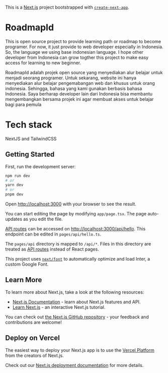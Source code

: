 This is a [Next.js](https://nextjs.org/) project bootstrapped with [`create-next-app`](https://github.com/vercel/next.js/tree/canary/packages/create-next-app).

# RoadmapId
This is open source project to provide learning path or roadmap to become programer. For now, it just provide to web developer especially in Indonesia. So, the language we using base indonesian language. I hope other developer from Indonesia can grow togther this project to make easy access for learning to new beginner.

RoadmapId adalah projek open source yang menyediakan alur belajar untuk menjadi seorang programer. Untuk sekarang, website ini hanya menyediakan alur belajar pengemabangan web dan khusus untuk orang indonesia. Sehingga, bahasa yang kami gunakan berbasis bahasa Indonesia. Saya berharap developer lain dari Indonesia bisa membantu mengembangkan bersama projek ini agar membuat akses untuk belajar bagi para pemula

# Tech stack
NextJS and TailwindCSS

## Getting Started

First, run the development server: 

```bash
npm run dev
# or
yarn dev
# or
pnpm dev
```

Open [http://localhost:3000](http://localhost:3000) with your browser to see the result.

You can start editing the page by modifying `app/page.tsx`. The page auto-updates as you edit the file.

[API routes](https://nextjs.org/docs/api-routes/introduction) can be accessed on [http://localhost:3000/api/hello](http://localhost:3000/api/hello). This endpoint can be edited in `pages/api/hello.ts`.

The `pages/api` directory is mapped to `/api/*`. Files in this directory are treated as [API routes](https://nextjs.org/docs/api-routes/introduction) instead of React pages.

This project uses [`next/font`](https://nextjs.org/docs/basic-features/font-optimization) to automatically optimize and load Inter, a custom Google Font.

## Learn More

To learn more about Next.js, take a look at the following resources:

- [Next.js Documentation](https://nextjs.org/docs) - learn about Next.js features and API.
- [Learn Next.js](https://nextjs.org/learn) - an interactive Next.js tutorial.

You can check out [the Next.js GitHub repository](https://github.com/vercel/next.js/) - your feedback and contributions are welcome!

## Deploy on Vercel

The easiest way to deploy your Next.js app is to use the [Vercel Platform](https://vercel.com/new?utm_medium=default-template&filter=next.js&utm_source=create-next-app&utm_campaign=create-next-app-readme) from the creators of Next.js.

Check out our [Next.js deployment documentation](https://nextjs.org/docs/deployment) for more details.
